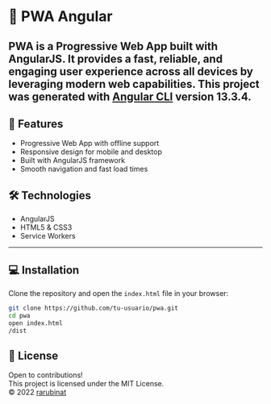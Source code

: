# 📱 PWA Angular

**PWA** is a Progressive Web App built with **AngularJS**. It provides a fast, reliable, and engaging user experience across all devices by leveraging modern web capabilities. This project was generated with [Angular CLI](https://github.com/angular/angular-cli) version 13.3.4.
---

## 🚀 Features 

- Progressive Web App with offline support  
- Responsive design for mobile and desktop  
- Built with AngularJS framework  
- Smooth navigation and fast load times  

## 🛠️ Technologies 

- AngularJS  
- HTML5 & CSS3  
- Service Workers  

---

## 💻 Installation 

Clone the repository and open the `index.html` file in your browser:

```bash
git clone https://github.com/tu-usuario/pwa.git
cd pwa
open index.html
/dist
```

## 📄 License

Open to contributions!  
This project is licensed under the MIT License.  
© 2022 [rarubinat](https://github.com/rarubinat)

